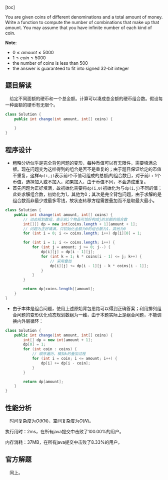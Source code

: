 [toc]

You are given coins of different denominations and a total amount of money. Write a function to compute the number of combinations that make up that amount. You may assume that you have infinite number of each kind of coin.



**Note**:

* $0 \le amount \le 5000$
* $1 \le coin \le 5000$
* the number of coins is less than $500$
* the answer is guaranteed to fit into signed 32-bit integer



## 题目解读

&emsp;给定不同面额的硬币和一个总金额。计算可以凑成总金额的硬币组合数。假设每一种面额的硬币有无限个。 

```java
class Solution {
    public int change(int amount, int[] coins) {
        
    }
}
```

## 程序设计

* 粗略分析似乎是完全背包问题的变形，每种币值可以有无限件，需要填满总额。现在问题变为这样得到的组合是否不是重复的；由于题目保证给定的币值不重复，这样`dp(i,j)`表示前$i$个币值可组成的总额$j$的组合数目，对于前$i + 1$个币值，选择加入或不加入，如果加入，由于币值不同，不会造成重复。
* 首先问题为正好填满，故初始化需要将`dp(i,0)`初始化为与`dp(i,j)`不同的值；此处求解组合数，初始化为1，其他为0；其次是完全背包问题，由于求解的是组合数而非最少或最多零钱，故状态转移方程需要叠加而不是取最大最小。

```java
class Solution {
    public int change(int amount, int[] coins) {
        // 动态规划数组，表示前i个物品可恰好构成j的总额的组合数
        int[][] dp = new int[coins.length + 1][amount + 1];
        // 问题为正好填满，只初始化金额为0的组合数为1，其他为0
        for (int i = 0; i <= coins.length; i++) dp[i][0] = 1;

        for (int i = 1; i <= coins.length; i++) {
            for (int j = amount; j >= 0; j--) {
                dp[i][j] = dp[i - 1][j];
                for (int k = 1; k * coins[i - 1] <= j; k++) {
                    // 采用叠加
                    dp[i][j] += dp[i - 1][j - k * coins[i - 1]];
                }
            }
        }

        return dp[coins.length][amount];
    }
}
```

* 由于本体是组合问题，使用上述原始背包思路可以得到正确答案；利用排列组合问题的变形优化动态规划数组为一维，由于本题实际上是组合问题，不能调换内外层循环：

```java
class Solution {
    public int change(int amount, int[] coins) {
        int[] dp = new int[amount + 1];
        dp[0] = 1;
        for (int coin : coins) {
            // 顺序遍历，模拟k的叠加过程
            for (int i = coin; i <= amount; i++) {
                dp[i] += dp[i - coin];
            }
        }

        return dp[amount];
    }
}
```

## 性能分析

&emsp;时间复杂度为$O(KN)$，空间复杂度为$O(N)$。

执行用时：2ms，在所有java提交中击败了100.00%的用户。

内存消耗：37MB，在所有java提交中击败了8.33%的用户。

## 官方解题

&emsp;同上。